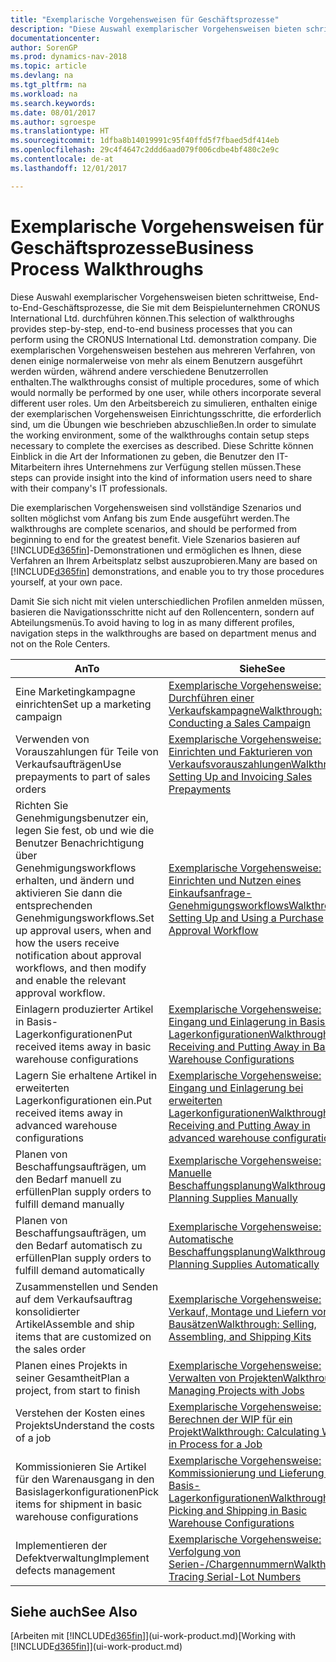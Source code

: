 ```yaml
---
title: "Exemplarische Vorgehensweisen für Geschäftsprozesse"
description: "Diese Auswahl exemplarischer Vorgehensweisen bieten schrittweise, End-to-End-Geschäftsprozesse, die Sie mit dem Beispielunternehmen CRONUS International Ltd. durchführen können. Die exemplarischen Vorgehensweisen bestehen aus mehreren Verfahren, von denen einige normalerweise von mehr als einem Benutzern ausgeführt werden würden, während andere verschiedene Benutzerrollen enthalten. Um den Arbeitsbereich zu simulieren, enthalten einige der exemplarischen Vorgehensweisen Einrichtungsschritte, die erforderlich sind, um die Übungen wie beschrieben abzuschließen. Diese Schritte können Einblick in die Art der Informationen zu geben, die Benutzer den IT-Mitarbeitern ihres Unternehmens zur Verfügung stellen müssen."
documentationcenter: 
author: SorenGP
ms.prod: dynamics-nav-2018
ms.topic: article
ms.devlang: na
ms.tgt_pltfrm: na
ms.workload: na
ms.search.keywords: 
ms.date: 08/01/2017
ms.author: sgroespe
ms.translationtype: HT
ms.sourcegitcommit: 1dfba8b14019991c95f40ffd5f7fbaed5df414eb
ms.openlocfilehash: 29c4f4647c2ddd6aad079f006cdbe4bf480c2e9c
ms.contentlocale: de-at
ms.lasthandoff: 12/01/2017

---
```

# <a name="business-process-walkthroughs"></a><span data-ttu-id="486ca-106">Exemplarische Vorgehensweisen für Geschäftsprozesse</span><span class="sxs-lookup"><span data-stu-id="486ca-106">Business Process Walkthroughs</span></span>
<span data-ttu-id="486ca-107">Diese Auswahl exemplarischer Vorgehensweisen bieten schrittweise, End-to-End-Geschäftsprozesse, die Sie mit dem Beispielunternehmen CRONUS International Ltd. durchführen können.</span><span class="sxs-lookup"><span data-stu-id="486ca-107">This selection of walkthroughs provides step-by-step, end-to-end business processes that you can perform using the CRONUS International Ltd. demonstration company.</span></span> <span data-ttu-id="486ca-108">Die exemplarischen Vorgehensweisen bestehen aus mehreren Verfahren, von denen einige normalerweise von mehr als einem Benutzern ausgeführt werden würden, während andere verschiedene Benutzerrollen enthalten.</span><span class="sxs-lookup"><span data-stu-id="486ca-108">The walkthroughs consist of multiple procedures, some of which would normally be performed by one user, while others incorporate several different user roles.</span></span> <span data-ttu-id="486ca-109">Um den Arbeitsbereich zu simulieren, enthalten einige der exemplarischen Vorgehensweisen Einrichtungsschritte, die erforderlich sind, um die Übungen wie beschrieben abzuschließen.</span><span class="sxs-lookup"><span data-stu-id="486ca-109">In order to simulate the working environment, some of the walkthroughs contain setup steps necessary to complete the exercises as described.</span></span> <span data-ttu-id="486ca-110">Diese Schritte können Einblick in die Art der Informationen zu geben, die Benutzer den IT-Mitarbeitern ihres Unternehmens zur Verfügung stellen müssen.</span><span class="sxs-lookup"><span data-stu-id="486ca-110">These steps can provide insight into the kind of information users need to share with their company's IT professionals.</span></span>  

 <span data-ttu-id="486ca-111">Die exemplarischen Vorgehensweisen sind vollständige Szenarios und sollten möglichst vom Anfang bis zum Ende ausgeführt werden.</span><span class="sxs-lookup"><span data-stu-id="486ca-111">The walkthroughs are complete scenarios, and should be performed from beginning to end for the greatest benefit.</span></span> <span data-ttu-id="486ca-112">Viele Szenarios basieren auf [!INCLUDE[d365fin](includes/d365fin_md.md)]-Demonstrationen und ermöglichen es Ihnen, diese Verfahren an Ihrem Arbeitsplatz selbst auszuprobieren.</span><span class="sxs-lookup"><span data-stu-id="486ca-112">Many are based on [!INCLUDE[d365fin](includes/d365fin_md.md)] demonstrations, and enable you to try those procedures yourself, at your own pace.</span></span>  

 <span data-ttu-id="486ca-113">Damit Sie sich nicht mit vielen unterschiedlichen Profilen anmelden müssen, basieren die Navigationsschritte nicht auf den Rollencentern, sondern auf Abteilungsmenüs.</span><span class="sxs-lookup"><span data-stu-id="486ca-113">To avoid having to log in as many different profiles, navigation steps in the walkthroughs are based on department menus and not on the Role Centers.</span></span>  

|<span data-ttu-id="486ca-114">An</span><span class="sxs-lookup"><span data-stu-id="486ca-114">To</span></span>|<span data-ttu-id="486ca-115">Siehe</span><span class="sxs-lookup"><span data-stu-id="486ca-115">See</span></span>|  
|--------|---------|  
|<span data-ttu-id="486ca-116">Eine Marketingkampagne einrichten</span><span class="sxs-lookup"><span data-stu-id="486ca-116">Set up a marketing campaign</span></span>|[<span data-ttu-id="486ca-117">Exemplarische Vorgehensweise: Durchführen einer Verkaufskampagne</span><span class="sxs-lookup"><span data-stu-id="486ca-117">Walkthrough: Conducting a Sales Campaign</span></span>](walkthrough-conducting-a-sales-campaign.md)|  
|<span data-ttu-id="486ca-118">Verwenden von Vorauszahlungen für Teile von Verkaufsaufträgen</span><span class="sxs-lookup"><span data-stu-id="486ca-118">Use prepayments to part of sales orders</span></span>|[<span data-ttu-id="486ca-119">Exemplarische Vorgehensweise: Einrichten und Fakturieren von Verkaufsvorauszahlungen</span><span class="sxs-lookup"><span data-stu-id="486ca-119">Walkthrough: Setting Up and Invoicing Sales Prepayments</span></span>](walkthrough-setting-up-and-invoicing-sales-prepayments.md)|  
|<span data-ttu-id="486ca-120">Richten Sie Genehmigungsbenutzer ein, legen Sie fest, ob und wie die Benutzer Benachrichtigung über Genehmigungsworkflows erhalten, und ändern und aktivieren Sie dann die entsprechenden Genehmigungsworkflows.</span><span class="sxs-lookup"><span data-stu-id="486ca-120">Set up approval users, when and how the users receive notification about approval workflows, and then modify and enable the relevant approval workflow.</span></span>|[<span data-ttu-id="486ca-121">Exemplarische Vorgehensweise: Einrichten und Nutzen eines Einkaufsanfrage-Genehmigungsworkflows</span><span class="sxs-lookup"><span data-stu-id="486ca-121">Walkthrough: Setting Up and Using a Purchase Approval Workflow</span></span>](walkthrough-setting-up-and-using-a-purchase-approval-workflow.md)|  
|<span data-ttu-id="486ca-122">Einlagern produzierter Artikel in Basis-Lagerkonfigurationen</span><span class="sxs-lookup"><span data-stu-id="486ca-122">Put received items away in basic warehouse configurations</span></span>|[<span data-ttu-id="486ca-123">Exemplarische Vorgehensweise: Eingang und Einlagerung in Basis-Lagerkonfigurationen</span><span class="sxs-lookup"><span data-stu-id="486ca-123">Walkthrough: Receiving and Putting Away in Basic Warehouse Configurations</span></span>](walkthrough-receiving-and-putting-away-in-basic-warehousing.md)|  
|<span data-ttu-id="486ca-124">Lagern Sie erhaltene Artikel in erweiterten Lagerkonfigurationen ein.</span><span class="sxs-lookup"><span data-stu-id="486ca-124">Put received items away in advanced warehouse configurations</span></span>|[<span data-ttu-id="486ca-125">Exemplarische Vorgehensweise: Eingang und Einlagerung bei erweiterten Lagerkonfigurationen</span><span class="sxs-lookup"><span data-stu-id="486ca-125">Walkthrough: Receiving and Putting Away in advanced warehouse configurations</span></span>](walkthrough-receiving-and-putting-away-in-advanced-warehousing.md)|  
|<span data-ttu-id="486ca-126">Planen von Beschaffungsaufträgen, um den Bedarf manuell zu erfüllen</span><span class="sxs-lookup"><span data-stu-id="486ca-126">Plan supply orders to fulfill demand manually</span></span>|[<span data-ttu-id="486ca-127">Exemplarische Vorgehensweise: Manuelle Beschaffungsplanung</span><span class="sxs-lookup"><span data-stu-id="486ca-127">Walkthrough: Planning Supplies Manually</span></span>](walkthrough-planning-supplies-manually.md)|  
|<span data-ttu-id="486ca-128">Planen von Beschaffungsaufträgen, um den Bedarf automatisch zu erfüllen</span><span class="sxs-lookup"><span data-stu-id="486ca-128">Plan supply orders to fulfill demand automatically</span></span>|[<span data-ttu-id="486ca-129">Exemplarische Vorgehensweise: Automatische Beschaffungsplanung</span><span class="sxs-lookup"><span data-stu-id="486ca-129">Walkthrough: Planning Supplies Automatically</span></span>](walkthrough-planning-supplies-automatically.md)|  
|<span data-ttu-id="486ca-130">Zusammenstellen und Senden auf dem Verkaufsauftrag konsolidierter Artikel</span><span class="sxs-lookup"><span data-stu-id="486ca-130">Assemble and ship items that are customized on the sales order</span></span>|[<span data-ttu-id="486ca-131">Exemplarische Vorgehensweise: Verkauf, Montage und Liefern von Bausätzen</span><span class="sxs-lookup"><span data-stu-id="486ca-131">Walkthrough: Selling, Assembling, and Shipping Kits</span></span>](walkthrough-selling-assembling-and-shipping-kits.md)|  
|<span data-ttu-id="486ca-132">Planen eines Projekts in seiner Gesamtheit</span><span class="sxs-lookup"><span data-stu-id="486ca-132">Plan a project, from start to finish</span></span>|[<span data-ttu-id="486ca-133">Exemplarische Vorgehensweise: Verwalten von Projekten</span><span class="sxs-lookup"><span data-stu-id="486ca-133">Walkthrough: Managing Projects with Jobs</span></span>](walkthrough-managing-projects-with-jobs.md)|  
|<span data-ttu-id="486ca-134">Verstehen der Kosten eines Projekts</span><span class="sxs-lookup"><span data-stu-id="486ca-134">Understand the costs of a job</span></span>|[<span data-ttu-id="486ca-135">Exemplarische Vorgehensweise: Berechnen der WIP für ein Projekt</span><span class="sxs-lookup"><span data-stu-id="486ca-135">Walkthrough: Calculating Work in Process for a Job</span></span>](walkthrough-calculating-work-in-process-for-a-job.md)|  
|<span data-ttu-id="486ca-136">Kommissionieren Sie Artikel für den Warenausgang in den Basislagerkonfigurationen</span><span class="sxs-lookup"><span data-stu-id="486ca-136">Pick items for shipment in basic warehouse configurations</span></span>|[<span data-ttu-id="486ca-137">Exemplarische Vorgehensweise: Kommissionierung und Lieferung in Basis-Lagerkonfigurationen</span><span class="sxs-lookup"><span data-stu-id="486ca-137">Walkthrough: Picking and Shipping in Basic Warehouse Configurations</span></span>](walkthrough-picking-and-shipping-in-basic-warehousing.md)|  
|<span data-ttu-id="486ca-138">Implementieren der Defektverwaltung</span><span class="sxs-lookup"><span data-stu-id="486ca-138">Implement defects management</span></span>|[<span data-ttu-id="486ca-139">Exemplarische Vorgehensweise: Verfolgung von Serien-/Chargennummern</span><span class="sxs-lookup"><span data-stu-id="486ca-139">Walkthrough: Tracing Serial-Lot Numbers</span></span>](walkthrough-tracing-serial-lot-numbers.md)|  

## <a name="see-also"></a><span data-ttu-id="486ca-140">Siehe auch</span><span class="sxs-lookup"><span data-stu-id="486ca-140">See Also</span></span>
<span data-ttu-id="486ca-141">[Arbeiten mit [!INCLUDE[d365fin](includes/d365fin_md.md)]](ui-work-product.md)</span><span class="sxs-lookup"><span data-stu-id="486ca-141">[Working with [!INCLUDE[d365fin](includes/d365fin_md.md)]](ui-work-product.md)</span></span>  

